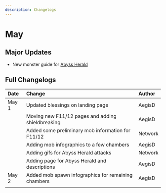 ```yaml
---
description: Changelogs
---
```


# May

## Major Updates

* New monster guide for [Abyss Herald](../../monsters/abyss-order/abyss-herald.md)

## Full Changelogs

| Date | Change | Author |
| :--- | :--- | :--- |
| May 1 | Updated blessings on landing page | AegisD |
|  | Moving new F11/12 pages and adding shieldbreaking | AegisD |
|  | Added some preliminary mob information for F11/12 | Network |
|  | Adding mob infographics to a few chambers | AegisD |
|  | Adding gifs for Abyss Herald attacks | Network |
|  | Adding page for Abyss Herald and descriptions | AegisD |
| May 2 | Added mob spawn infographics for remaining chambers | AegisD |
|  |  |  |


